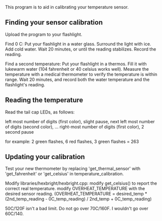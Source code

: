 This program is to aid in calibrating your temperature sensor.


Finding your sensor calibration
-------------------------------


Upload the program to your flashlight.

Find 0 C:
Put your flashlight in a water glass.  Surround the light with ice.  Add cold water.  Wait 20 minutes, or until the reading stabilizes.  Record the reading.

Find a second temperature:
Put your flashlight in a thermos.  Fill it with lukewarm water (104 fahrenheit or 40 celsius works well).  Measure the temperature with a medical thermometer to verify the temperature is within range.  Wait 20 minutes, and record both the water temperature and the flashlight's reading.


 
Reading the temperature
-----------------------

Read the tail cap LEDs, as follows:

left most number of digits (first color), 
slight pause,
next left most number of digits (second color),
...
right-most number of digits (first color),
2 second pause

for example: 2 green flashes, 6 red flashes, 3 green flashes = 263



Updating your calibration
-------------------------

Test your new thermometer by replacing 'get_thermal_sensor' with 'get_fahrenheit' or 'get_celsius' in temperature_calibration.

Modify libraries/hexbright/hexbright.cpp:
modify get_celsius() to report the correct real temperature.
modify OVERHEAT_TEMPERATURE with the desired sensor reading.
(OVERHEAT_TEMPERATURE = desired_temp * (2nd_temp_reading - 0C_temp_reading) / 2nd_temp + 0C_temp_reading)

50C/120F isn't a bad limit.  Do not go over 70C/160F.  I wouldn't go over 60C/140.
